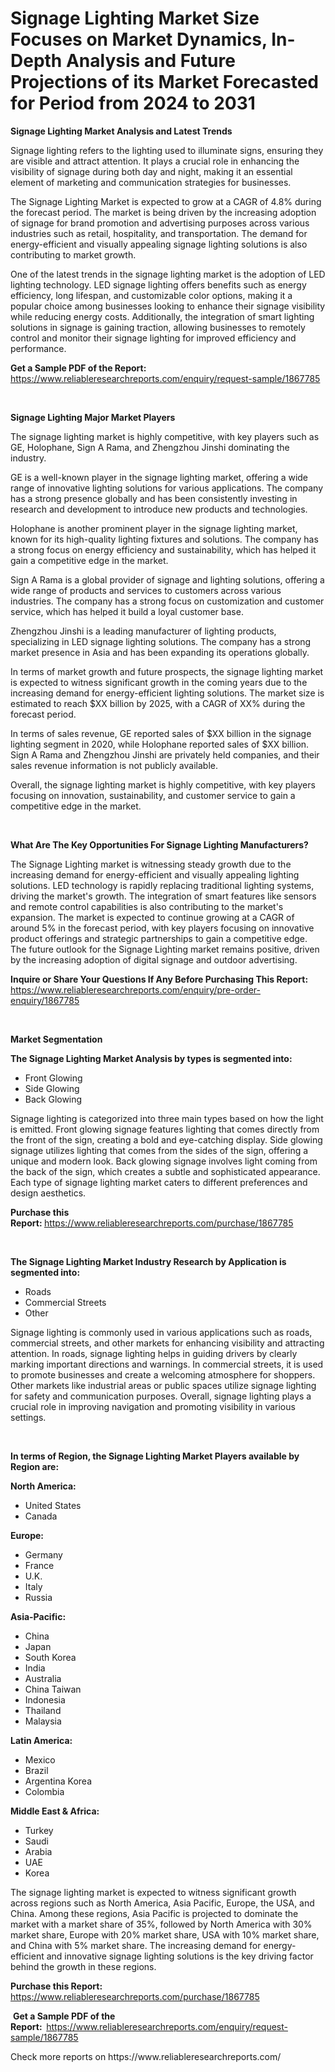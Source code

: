 <p><h1>Signage Lighting Market Size Focuses on Market Dynamics, In-Depth Analysis and Future Projections of its Market Forecasted for Period from 2024 to 2031</h1></p><p><strong>Signage Lighting Market Analysis and Latest Trends</strong></p>
<p><p>Signage lighting refers to the lighting used to illuminate signs, ensuring they are visible and attract attention. It plays a crucial role in enhancing the visibility of signage during both day and night, making it an essential element of marketing and communication strategies for businesses.</p><p>The Signage Lighting Market is expected to grow at a CAGR of 4.8% during the forecast period. The market is being driven by the increasing adoption of signage for brand promotion and advertising purposes across various industries such as retail, hospitality, and transportation. The demand for energy-efficient and visually appealing signage lighting solutions is also contributing to market growth.</p><p>One of the latest trends in the signage lighting market is the adoption of LED lighting technology. LED signage lighting offers benefits such as energy efficiency, long lifespan, and customizable color options, making it a popular choice among businesses looking to enhance their signage visibility while reducing energy costs. Additionally, the integration of smart lighting solutions in signage is gaining traction, allowing businesses to remotely control and monitor their signage lighting for improved efficiency and performance.</p></p>
<p><strong>Get a Sample PDF of the Report:&nbsp;</strong> <a href="https://www.reliableresearchreports.com/enquiry/request-sample/1867785">https://www.reliableresearchreports.com/enquiry/request-sample/1867785</a></p>
<p>&nbsp;</p>
<p><strong>Signage Lighting Major Market Players</strong></p>
<p><p>The signage lighting market is highly competitive, with key players such as GE, Holophane, Sign A Rama, and Zhengzhou Jinshi dominating the industry. </p><p>GE is a well-known player in the signage lighting market, offering a wide range of innovative lighting solutions for various applications. The company has a strong presence globally and has been consistently investing in research and development to introduce new products and technologies. </p><p>Holophane is another prominent player in the signage lighting market, known for its high-quality lighting fixtures and solutions. The company has a strong focus on energy efficiency and sustainability, which has helped it gain a competitive edge in the market. </p><p>Sign A Rama is a global provider of signage and lighting solutions, offering a wide range of products and services to customers across various industries. The company has a strong focus on customization and customer service, which has helped it build a loyal customer base. </p><p>Zhengzhou Jinshi is a leading manufacturer of lighting products, specializing in LED signage lighting solutions. The company has a strong market presence in Asia and has been expanding its operations globally. </p><p>In terms of market growth and future prospects, the signage lighting market is expected to witness significant growth in the coming years due to the increasing demand for energy-efficient lighting solutions. The market size is estimated to reach $XX billion by 2025, with a CAGR of XX% during the forecast period. </p><p>In terms of sales revenue, GE reported sales of $XX billion in the signage lighting segment in 2020, while Holophane reported sales of $XX billion. Sign A Rama and Zhengzhou Jinshi are privately held companies, and their sales revenue information is not publicly available. </p><p>Overall, the signage lighting market is highly competitive, with key players focusing on innovation, sustainability, and customer service to gain a competitive edge in the market.</p></p>
<p>&nbsp;</p>
<p><strong>What Are The Key Opportunities For Signage Lighting Manufacturers?</strong></p>
<p><p>The Signage Lighting market is witnessing steady growth due to the increasing demand for energy-efficient and visually appealing lighting solutions. LED technology is rapidly replacing traditional lighting systems, driving the market's growth. The integration of smart features like sensors and remote control capabilities is also contributing to the market's expansion. The market is expected to continue growing at a CAGR of around 5% in the forecast period, with key players focusing on innovative product offerings and strategic partnerships to gain a competitive edge. The future outlook for the Signage Lighting market remains positive, driven by the increasing adoption of digital signage and outdoor advertising.</p></p>
<p><strong>Inquire or Share Your Questions If Any Before Purchasing This Report:</strong> <a href="https://www.reliableresearchreports.com/enquiry/pre-order-enquiry/1867785">https://www.reliableresearchreports.com/enquiry/pre-order-enquiry/1867785</a></p>
<p>&nbsp;</p>
<p><strong>Market Segmentation</strong></p>
<p><strong>The Signage Lighting Market Analysis by types is segmented into:</strong></p>
<p><ul><li>Front Glowing</li><li>Side Glowing</li><li>Back Glowing</li></ul></p>
<p><p>Signage lighting is categorized into three main types based on how the light is emitted. Front glowing signage features lighting that comes directly from the front of the sign, creating a bold and eye-catching display. Side glowing signage utilizes lighting that comes from the sides of the sign, offering a unique and modern look. Back glowing signage involves light coming from the back of the sign, which creates a subtle and sophisticated appearance. Each type of signage lighting market caters to different preferences and design aesthetics.</p></p>
<p><strong>Purchase this Report:&nbsp;</strong><a href="https://www.reliableresearchreports.com/purchase/1867785">https://www.reliableresearchreports.com/purchase/1867785</a></p>
<p>&nbsp;</p>
<p><strong>The Signage Lighting Market Industry Research by Application is segmented into:</strong></p>
<p><ul><li>Roads</li><li>Commercial Streets</li><li>Other</li></ul></p>
<p><p>Signage lighting is commonly used in various applications such as roads, commercial streets, and other markets for enhancing visibility and attracting attention. In roads, signage lighting helps in guiding drivers by clearly marking important directions and warnings. In commercial streets, it is used to promote businesses and create a welcoming atmosphere for shoppers. Other markets like industrial areas or public spaces utilize signage lighting for safety and communication purposes. Overall, signage lighting plays a crucial role in improving navigation and promoting visibility in various settings.</p></p>
<p>&nbsp;</p>
<p><strong>In terms of Region, the Signage Lighting Market Players available by Region are:</strong></p>
<p>
    <p> <strong> North America: </strong>
        <ul>
            <li>United States</li>
            <li>Canada</li>
        </ul>
        </p> 
    <p> <strong> Europe: </strong>
        <ul>
            <li>Germany</li>
            <li>France</li>
            <li>U.K.</li>
            <li>Italy</li>
            <li>Russia</li>
        </ul>
        </p> 
    <p> <strong> Asia-Pacific: </strong>
        <ul>
            <li>China</li>
            <li>Japan</li>
            <li>South Korea</li>
            <li>India</li>
            <li>Australia</li>
            <li>China Taiwan</li>
            <li>Indonesia</li>
            <li>Thailand</li>
            <li>Malaysia</li>
        </ul>
        </p> 
    <p> <strong> Latin America: </strong>
        <ul>
            <li>Mexico</li>
            <li>Brazil</li>
            <li>Argentina Korea</li>
            <li>Colombia</li>
        </ul>
        </p> 
    <p> <strong> Middle East & Africa: </strong>
        <ul>
            <li>Turkey</li>
            <li>Saudi</li>
            <li>Arabia</li>
            <li>UAE</li>
            <li>Korea</li>
        </ul>
    </p>
    </p>
<p><p>The signage lighting market is expected to witness significant growth across regions such as North America, Asia Pacific, Europe, the USA, and China. Among these regions, Asia Pacific is projected to dominate the market with a market share of 35%, followed by North America with 30% market share, Europe with 20% market share, USA with 10% market share, and China with 5% market share. The increasing demand for energy-efficient and innovative signage lighting solutions is the key driving factor behind the growth in these regions.</p></p>
<p><strong>Purchase this Report: </strong><a href="https://www.reliableresearchreports.com/purchase/1867785">https://www.reliableresearchreports.com/purchase/1867785</a></p>
<p>&nbsp;<strong>Get a Sample PDF of the Report:&nbsp;&nbsp;</strong><a href="https://www.reliableresearchreports.com/enquiry/request-sample/1867785">https://www.reliableresearchreports.com/enquiry/request-sample/1867785</a></p>
<p><strong></strong></p>
<p>Check more reports on https://www.reliableresearchreports.com/</p>